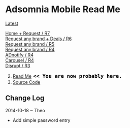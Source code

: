 Adsomnia Mobile Read Me
===
[Latest]( http://adsomnia.github.io/mobile/latest/index.html ) 

[Home + Request / R7]( http://adsomnia.github.io/mobile/r/index.html )  
[Request any brand + Deals / R6]( http://adsomnia.github.io/mobile/r6/request7-any-brand.html )  
[Request any brand / R5]( http://adsomnia.github.io/mobile/r5-database/request-any-brand.html )  
[Request any brand / R4]( http://adsomnia.github.io/mobile/r4-owl/request-any-brand.html )  
[ADnotify / R4]( http://adsomnia.github.io/mobile/r4-owl/adnotify.html )  
[Carousel / R4]( http://adsomnia.github.io/mobile/r4-owl/images.html )  
[Disrupt / R3]( http://adsomnia.github.io/mobile/r3/video-test.html ) 



2. [Read Me]( http://adsomnia.github.io/mobile/ "view the files as apps." ) <input value="<< You are now probably here." size=28 style="font:bold 12pt monospace;border-width:0;" >   
3. [Source Code]( https://github.com/adsomnia/adsomnia.github.io/tree/master/mobile "View the files as source code." ) <scan style=display:none ><< You are now probably here.</scan>  


## Change Log

2014-10-18 ~ Theo

* Add simple password entry